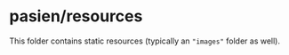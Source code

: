 # pasien/resources

This folder contains static resources (typically an `"images"` folder as well).
